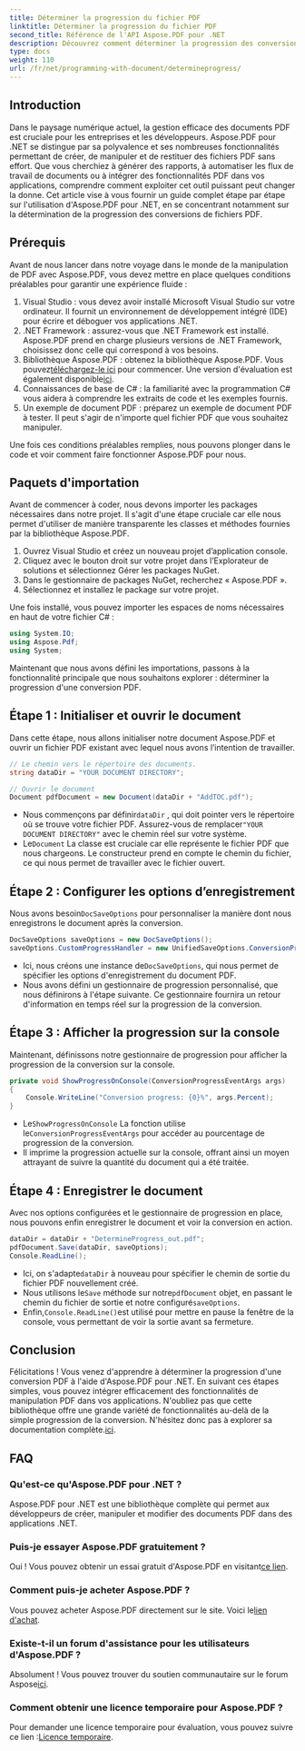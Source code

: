 ```yaml
---
title: Déterminer la progression du fichier PDF
linktitle: Déterminer la progression du fichier PDF
second_title: Référence de l'API Aspose.PDF pour .NET
description: Découvrez comment déterminer la progression des conversions PDF à l'aide d'Aspose.PDF pour .NET dans ce guide complet.
type: docs
weight: 110
url: /fr/net/programming-with-document/determineprogress/
---
```

## Introduction

Dans le paysage numérique actuel, la gestion efficace des documents PDF est cruciale pour les entreprises et les développeurs. Aspose.PDF pour .NET se distingue par sa polyvalence et ses nombreuses fonctionnalités permettant de créer, de manipuler et de restituer des fichiers PDF sans effort. Que vous cherchiez à générer des rapports, à automatiser les flux de travail de documents ou à intégrer des fonctionnalités PDF dans vos applications, comprendre comment exploiter cet outil puissant peut changer la donne. Cet article vise à vous fournir un guide complet étape par étape sur l'utilisation d'Aspose.PDF pour .NET, en se concentrant notamment sur la détermination de la progression des conversions de fichiers PDF.

## Prérequis

Avant de nous lancer dans notre voyage dans le monde de la manipulation de PDF avec Aspose.PDF, vous devez mettre en place quelques conditions préalables pour garantir une expérience fluide :

1. Visual Studio : vous devez avoir installé Microsoft Visual Studio sur votre ordinateur. Il fournit un environnement de développement intégré (IDE) pour écrire et déboguer vos applications .NET.
2. .NET Framework : assurez-vous que .NET Framework est installé. Aspose.PDF prend en charge plusieurs versions de .NET Framework, choisissez donc celle qui correspond à vos besoins.
3.  Bibliothèque Aspose.PDF : obtenez la bibliothèque Aspose.PDF. Vous pouvez[téléchargez-le ici](https://releases.aspose.com/pdf/net/) pour commencer. Une version d'évaluation est également disponible[ici](https://releases.aspose.com/).
4. Connaissances de base de C# : la familiarité avec la programmation C# vous aidera à comprendre les extraits de code et les exemples fournis.
5. Un exemple de document PDF : préparez un exemple de document PDF à tester. Il peut s'agir de n'importe quel fichier PDF que vous souhaitez manipuler.

Une fois ces conditions préalables remplies, nous pouvons plonger dans le code et voir comment faire fonctionner Aspose.PDF pour nous.

## Paquets d'importation

Avant de commencer à coder, nous devons importer les packages nécessaires dans notre projet. Il s'agit d'une étape cruciale car elle nous permet d'utiliser de manière transparente les classes et méthodes fournies par la bibliothèque Aspose.PDF.

1. Ouvrez Visual Studio et créez un nouveau projet d’application console.
2. Cliquez avec le bouton droit sur votre projet dans l’Explorateur de solutions et sélectionnez Gérer les packages NuGet.
3. Dans le gestionnaire de packages NuGet, recherchez « Aspose.PDF ».
4. Sélectionnez et installez le package sur votre projet.

Une fois installé, vous pouvez importer les espaces de noms nécessaires en haut de votre fichier C# :

```csharp
using System.IO;
using Aspose.Pdf;
using System;
```

Maintenant que nous avons défini les importations, passons à la fonctionnalité principale que nous souhaitons explorer : déterminer la progression d'une conversion PDF.

## Étape 1 : Initialiser et ouvrir le document

Dans cette étape, nous allons initialiser notre document Aspose.PDF et ouvrir un fichier PDF existant avec lequel nous avons l’intention de travailler.

```csharp
// Le chemin vers le répertoire des documents.
string dataDir = "YOUR DOCUMENT DIRECTORY";

// Ouvrir le document
Document pdfDocument = new Document(dataDir + "AddTOC.pdf");
```

-  Nous commençons par définir`dataDir` , qui doit pointer vers le répertoire où se trouve votre fichier PDF. Assurez-vous de remplacer`"YOUR DOCUMENT DIRECTORY"` avec le chemin réel sur votre système.
-  Le`Document` La classe est cruciale car elle représente le fichier PDF que nous chargeons. Le constructeur prend en compte le chemin du fichier, ce qui nous permet de travailler avec le fichier ouvert.

## Étape 2 : Configurer les options d’enregistrement 

 Nous avons besoin`DocSaveOptions` pour personnaliser la manière dont nous enregistrons le document après la conversion.

```csharp
DocSaveOptions saveOptions = new DocSaveOptions();
saveOptions.CustomProgressHandler = new UnifiedSaveOptions.ConversionProgressEventHandler(ShowProgressOnConsole);
```

- Ici, nous créons une instance de`DocSaveOptions`, qui nous permet de spécifier les options d'enregistrement du document PDF.
- Nous avons défini un gestionnaire de progression personnalisé, que nous définirons à l'étape suivante. Ce gestionnaire fournira un retour d'information en temps réel sur la progression de la conversion.

## Étape 3 : Afficher la progression sur la console

Maintenant, définissons notre gestionnaire de progression pour afficher la progression de la conversion sur la console.

```csharp
private void ShowProgressOnConsole(ConversionProgressEventArgs args)
{
    Console.WriteLine("Conversion progress: {0}%", args.Percent);
}
```

-  Le`ShowProgressOnConsole` La fonction utilise le`ConversionProgressEventArgs` pour accéder au pourcentage de progression de la conversion.
- Il imprime la progression actuelle sur la console, offrant ainsi un moyen attrayant de suivre la quantité du document qui a été traitée.

## Étape 4 : Enregistrer le document

Avec nos options configurées et le gestionnaire de progression en place, nous pouvons enfin enregistrer le document et voir la conversion en action.

```csharp
dataDir = dataDir + "DetermineProgress_out.pdf";
pdfDocument.Save(dataDir, saveOptions);
Console.ReadLine();
```

-  Ici, on s'adapte`dataDir` à nouveau pour spécifier le chemin de sortie du fichier PDF nouvellement créé.
-  Nous utilisons le`Save` méthode sur notre`pdfDocument` objet, en passant le chemin du fichier de sortie et notre configuré`saveOptions`.
-  Enfin,`Console.ReadLine()`est utilisé pour mettre en pause la fenêtre de la console, vous permettant de voir la sortie avant sa fermeture.

## Conclusion

 Félicitations ! Vous venez d'apprendre à déterminer la progression d'une conversion PDF à l'aide d'Aspose.PDF pour .NET. En suivant ces étapes simples, vous pouvez intégrer efficacement des fonctionnalités de manipulation PDF dans vos applications. N'oubliez pas que cette bibliothèque offre une grande variété de fonctionnalités au-delà de la simple progression de la conversion. N'hésitez donc pas à explorer sa documentation complète.[ici](https://reference.aspose.com/pdf/net/).


## FAQ

### Qu'est-ce qu'Aspose.PDF pour .NET ?  
Aspose.PDF pour .NET est une bibliothèque complète qui permet aux développeurs de créer, manipuler et modifier des documents PDF dans des applications .NET.

### Puis-je essayer Aspose.PDF gratuitement ?  
 Oui ! Vous pouvez obtenir un essai gratuit d'Aspose.PDF en visitant[ce lien](https://releases.aspose.com/).

### Comment puis-je acheter Aspose.PDF ?  
 Vous pouvez acheter Aspose.PDF directement sur le site. Voici le[lien d'achat](https://purchase.aspose.com/buy).

### Existe-t-il un forum d'assistance pour les utilisateurs d'Aspose.PDF ?  
 Absolument ! Vous pouvez trouver du soutien communautaire sur le forum Aspose[ici](https://forum.aspose.com/c/pdf/10).

### Comment obtenir une licence temporaire pour Aspose.PDF ?  
 Pour demander une licence temporaire pour évaluation, vous pouvez suivre ce lien :[Licence temporaire](https://purchase.aspose.com/temporary-license/).
